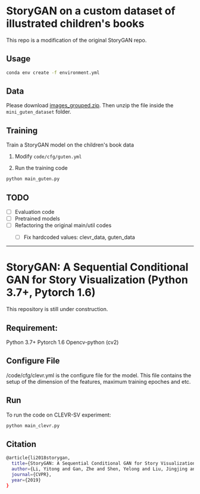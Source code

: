 # StoryGAN on a custom dataset of illustrated children's books


This repo is a modification of the original StoryGAN repo.

## Usage

```bash
conda env create -f environment.yml
```

## Data

Please download [images_grouped.zip](https://drive.google.com/file/d/10w-00iDJwdEumn61Z0m_ZVyEjeqSo2c3/view?usp=sharing).
Then unzip the file inside the `mini_guten_dataset` folder.



## Training

Train a StoryGAN model on the children's book data

1. Modify `code/cfg/guten.yml`

2. Run the training code
```bash
python main_guten.py
```

## TODO

- [ ] Evaluation code
- [ ] Pretrained models
- [ ] Refactoring the original main/util codes
  - [ ] Fix hardcoded values: clevr_data, guten_data


---

# StoryGAN: A Sequential Conditional GAN for Story Visualization (Python 3.7+, Pytorch 1.6)
This repository is still under construction. 

## Requirement:
Python 3.7+
Pytorch 1.6
Opencv-python (cv2)

## Configure File
/code/cfg/clevr.yml is the configure file for the model. This file contains the setup of the dimension of the features, maximum training epoches and etc.


## Run
To run the code on CLEVR-SV experiment:
```bash
python main_clevr.py
```

## Citation
```bash
@article{li2018storygan,
  title={StoryGAN: A Sequential Conditional GAN for Story Visualization},
  author={Li, Yitong and Gan, Zhe and Shen, Yelong and Liu, Jingjing and Cheng, Yu and Wu, Yuexin and Carin, Lawrence and Carlson, David and Gao, Jianfeng},
  journal={CVPR},
  year={2019}
}
```